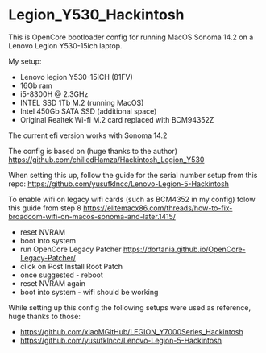 # Legion_Y530_Hackintosh

This is OpenCore bootloader config for running MacOS Sonoma 14.2 on a Lenovo Legion Y530-15ich laptop.

My setup:
- Lenovo legion Y530-15ICH (81FV)
- 16Gb ram
- i5-8300H @ 2.3GHz
- INTEL SSD 1Tb M.2 (running MacOS)
- Intel 450Gb SATA SSD (additional space)
- Original Realtek Wi-fi M.2 card replaced with BCM94352Z


The current efi version works with Sonoma 14.2

The config is based on (huge thanks to the author)
https://github.com/chilledHamza/Hackintosh_Legion_Y530


When setting this up, follow the guide for the serial number setup from this repo: https://github.com/yusufklncc/Lenovo-Legion-5-Hackintosh


To enable wifi on legacy wifi cards (such as BCM4352 in my config) folow this guide from step 8 
https://elitemacx86.com/threads/how-to-fix-broadcom-wifi-on-macos-sonoma-and-later.1415/
- reset NVRAM
- boot into system
- run OpenCore Legacy Patcher https://dortania.github.io/OpenCore-Legacy-Patcher/
- click on Post Install Root Patch
- once suggested - reboot
- reset NVRAM again
- boot into system - wifi should be working



While setting up this config the following setups were used as reference, huge thanks to those:
- https://github.com/xiaoMGitHub/LEGION_Y7000Series_Hackintosh
- https://github.com/yusufklncc/Lenovo-Legion-5-Hackintosh
